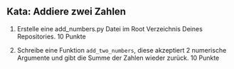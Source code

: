 ## Kata: Addiere zwei Zahlen

1. Erstelle eine add_numbers.py Datei im Root Verzeichnis Deines Repositories.
10 Punkte

2. Schreibe eine Funktion `add_two_numbers`, diese akzeptiert 2 numerische Argumente und gibt die Summe der Zahlen wieder zurück.
10 Punkte

